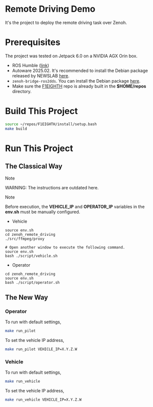 # Remote Driving Demo
It's the project to deploy the remote driving task over Zenoh.


# Prerequisites

The project was tested on Jetpack 6.0 on a NVIDIA AGX Orin box.

- ROS Humble ([link](https://docs.ros.org/en/humble/Installation/Ubuntu-Install-Debs.html))
- Autoware 2025.02. It's recommended to install the Debian package
  released by NEWSLAB
  [here](https://github.com/NEWSLabNTU/autoware/releases/tag/rosdebian%2F2025.02-1).
- `zenoh-bridge-ros2dds`. You can install the Debian package [here](https://github.com/eclipse-zenoh/zenoh-plugin-ros2dds?tab=readme-ov-file#linux-debian).
- Make sure the [F1EIGHTH](https://github.com/NEWSLabNTU/F1EIGHT.git)
  repo is already built in the **$HOME/repos** directory.

# Build This Project

```bash
source ~/repos/F1EIGHTH/install/setup.bash
make build
```

# Run This Project

## The Classical Way

> [!NOTE]
> WARNING: The instructions are outdated here.

> [!NOTE]
> Before execution, the **VEHICLE_IP** and **OPERATOR_IP** variables in the **env.sh** must be manually configured.

- Vehicle

```bash=
source env.sh
cd zenoh_remote_driving
./src/ffmpeg/proxy

# Open another window to execute the following command.
source env.sh
bash ./script/vehicle.sh
```

- Operator

```bash=
cd zenoh_remote_driving
source env.sh
bash ./script/operator.sh
```

## The New Way

### Operator

To run with default settings,

```sh
make run_pilot
```

To set the vehicle IP address,

```sh
make run_pilot VEHICLE_IP=X.Y.Z.W
```



### Vehicle

To run with default settings,

```sh
make run_vehicle
```

To set the vehicle IP address,

```sh
make run_vehicle VEHICLE_IP=X.Y.Z.W
```
